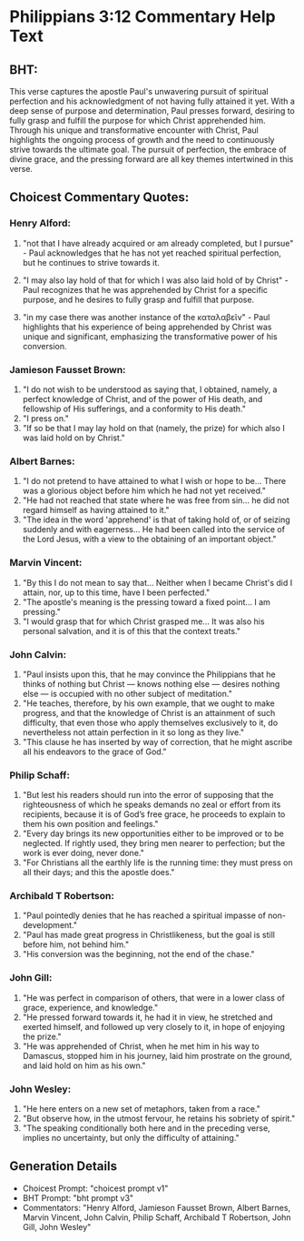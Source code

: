 # Philippians 3:12 Commentary Help Text

## BHT:
This verse captures the apostle Paul's unwavering pursuit of spiritual perfection and his acknowledgment of not having fully attained it yet. With a deep sense of purpose and determination, Paul presses forward, desiring to fully grasp and fulfill the purpose for which Christ apprehended him. Through his unique and transformative encounter with Christ, Paul highlights the ongoing process of growth and the need to continuously strive towards the ultimate goal. The pursuit of perfection, the embrace of divine grace, and the pressing forward are all key themes intertwined in this verse.

## Choicest Commentary Quotes:
### Henry Alford:
1. "not that I have already acquired or am already completed, but I pursue" - Paul acknowledges that he has not yet reached spiritual perfection, but he continues to strive towards it.

2. "I may also lay hold of that for which I was also laid hold of by Christ" - Paul recognizes that he was apprehended by Christ for a specific purpose, and he desires to fully grasp and fulfill that purpose.

3. "in my case there was another instance of the καταλαβεῖν" - Paul highlights that his experience of being apprehended by Christ was unique and significant, emphasizing the transformative power of his conversion.

### Jamieson Fausset Brown:
1. "I do not wish to be understood as saying that, I obtained, namely, a perfect knowledge of Christ, and of the power of His death, and fellowship of His sufferings, and a conformity to His death."
2. "I press on."
3. "If so be that I may lay hold on that (namely, the prize) for which also I was laid hold on by Christ."

### Albert Barnes:
1. "I do not pretend to have attained to what I wish or hope to be... There was a glorious object before him which he had not yet received."
2. "He had not reached that state where he was free from sin... he did not regard himself as having attained to it."
3. "The idea in the word 'apprehend' is that of taking hold of, or of seizing suddenly and with eagerness... He had been called into the service of the Lord Jesus, with a view to the obtaining of an important object."

### Marvin Vincent:
1. "By this I do not mean to say that... Neither when I became Christ's did I attain, nor, up to this time, have I been perfected." 
2. "The apostle's meaning is the pressing toward a fixed point... I am pressing." 
3. "I would grasp that for which Christ grasped me... It was also his personal salvation, and it is of this that the context treats."

### John Calvin:
1. "Paul insists upon this, that he may convince the Philippians that he thinks of nothing but Christ — knows nothing else — desires nothing else — is occupied with no other subject of meditation."
2. "He teaches, therefore, by his own example, that we ought to make progress, and that the knowledge of Christ is an attainment of such difficulty, that even those who apply themselves exclusively to it, do nevertheless not attain perfection in it so long as they live."
3. "This clause he has inserted by way of correction, that he might ascribe all his endeavors to the grace of God."

### Philip Schaff:
1. "But lest his readers should run into the error of supposing that the righteousness of which he speaks demands no zeal or effort from its recipients, because it is of God’s free grace, he proceeds to explain to them his own position and feelings."
2. "Every day brings its new opportunities either to be improved or to be neglected. If rightly used, they bring men nearer to perfection; but the work is ever doing, never done."
3. "For Christians all the earthly life is the running time: they must press on all their days; and this the apostle does."

### Archibald T Robertson:
1. "Paul pointedly denies that he has reached a spiritual impasse of non-development."
2. "Paul has made great progress in Christlikeness, but the goal is still before him, not behind him."
3. "His conversion was the beginning, not the end of the chase."

### John Gill:
1. "He was perfect in comparison of others, that were in a lower class of grace, experience, and knowledge."
2. "He pressed forward towards it, he had it in view, he stretched and exerted himself, and followed up very closely to it, in hope of enjoying the prize."
3. "He was apprehended of Christ, when he met him in his way to Damascus, stopped him in his journey, laid him prostrate on the ground, and laid hold on him as his own."

### John Wesley:
1. "He here enters on a new set of metaphors, taken from a race."
2. "But observe how, in the utmost fervour, he retains his sobriety of spirit."
3. "The speaking conditionally both here and in the preceding verse, implies no uncertainty, but only the difficulty of attaining."


## Generation Details
- Choicest Prompt: "choicest prompt v1"
- BHT Prompt: "bht prompt v3"
- Commentators: "Henry Alford, Jamieson Fausset Brown, Albert Barnes, Marvin Vincent, John Calvin, Philip Schaff, Archibald T Robertson, John Gill, John Wesley"
